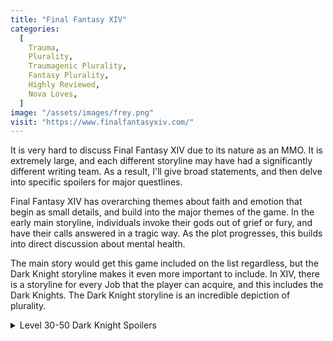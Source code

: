 ```yaml
---
title: "Final Fantasy XIV"
categories:
  [
    Trauma,
    Plurality,
    Traumagenic Plurality,
    Fantasy Plurality,
    Highly Reviewed,
    Nova Loves,
  ]
image: "/assets/images/frey.png"
visit: "https://www.finalfantasyxiv.com/"
---
```


It is very hard to discuss Final Fantasy XIV due to its nature as an MMO. It is extremely large, and each different storyline may have had a significantly different writing team. As a result, I'll give broad statements, and then delve into specific spoilers for major questlines.

Final Fantasy XIV has overarching themes about faith and emotion that begin as small details, and build into the major themes of the game. In the early main storyline, individuals invoke their gods out of grief or fury, and have their calls answered in a tragic way. As the plot progresses, this builds into direct discussion about mental health.

The main story would get this game included on the list regardless, but the Dark Knight storyline makes it even more important to include. In XIV, there is a storyline for every Job that the player can acquire, and this includes the Dark Knights. The Dark Knight storyline is an incredible depiction of plurality. 

<details><summary>Level 30-50 Dark Knight Spoilers</summary>In short, in the Dark Knight quest line, the player character becomes plural. This is partially fantasy plurality (as the alters take physical form and were partially caused by magical means), and partially traumagenic plurality (as they were caused by trauma and stress). Though the quest line occasionally pretends to fall into tropes (an "evil" alter), the topic is always handled with grace and respect, and tropes are subverted in system-accurate ways (the "evil" alter is a stubborn Protector archetype). The Dark Knight class may have a grim, darm, edgy aesthetic, but its quest series presents the most thoughtful examination of the player character's stress and trauma, and has an overall positive outlook.</details>